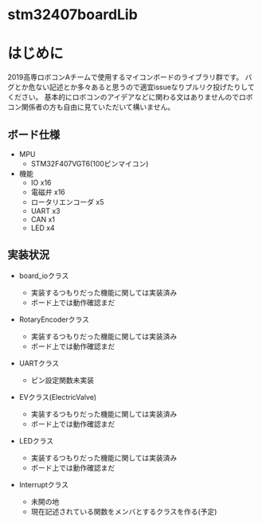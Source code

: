 # stm32407boardLib

# はじめに
2019高専ロボコンAチームで使用するマイコンボードのライブラリ群です。
バグとか危ない記述とか多々あると思うので適宜issueなりプルリク投げたりしてください。
基本的にロボコンのアイデアなどに関わる文はありませんのでロボコン関係者の方も自由に見ていただいて構いません。

## ボード仕様
- MPU
	- STM32F407VGT6(100ピンマイコン)
- 機能
	- IO x16
	- 電磁弁 x16
	- ロータリエンコーダ x5
	- UART x3
	- CAN x1
	- LED x4

## 実装状況
- board_ioクラス
	- 実装するつもりだった機能に関しては実装済み
	- ボード上では動作確認まだ
	
- RotaryEncoderクラス
	- 実装するつもりだった機能に関しては実装済み
	- ボード上では動作確認まだ
	
- UARTクラス
	- ピン設定関数未実装
	
- EVクラス(ElectricValve)
	- 実装するつもりだった機能に関しては実装済み
	- ボード上では動作確認まだ
	
- LEDクラス
	- 実装するつもりだった機能に関しては実装済み
	- ボード上では動作確認まだ
	
- Interruptクラス
	- 未開の地
	- 現在記述されている関数をメンバとするクラスを作る(予定)
	
	
